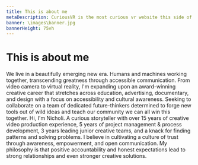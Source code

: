 ```yaml
---
title: This is about me
metaDescription: CuriousVR is the most curious vr website this side of reality.
banner: \images\banner.jpg
bannerHeight: 75vh
---
```


# This is about me
We live in a beautifully emerging new era. Humans and machines working together, transcending greatness through accessible communication. From video camera to virtual reality, I'm expanding upon an award-winning creative career that stretches across education, advertising, documentary, and design with a focus on accessibility and cultural awareness. Seeking to collaborate on a team of dedicated future-thinkers determined to forge new tools out of wild ideas and teach our community we can all win this together.
Hi, I'm Nicholi. A curious storyteller with over 15 years of creative video production experience, 5 years of project management & process development, 3 years leading junior creative teams, and a knack for finding patterns and solving problems. I believe in cultivating a culture of trust through awareness, empowerment, and open communication. My philosophy is that positive accountability and honest expectations lead to strong relationships and even stronger creative solutions.
